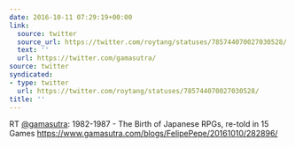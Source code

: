 ```yaml
---
date: 2016-10-11 07:29:19+00:00
link:
  source: twitter
  source_url: https://twitter.com/roytang/statuses/785744070027030528/
  text: ''
  url: https://twitter.com/gamasutra/
source: twitter
syndicated:
- type: twitter
  url: https://twitter.com/roytang/statuses/785744070027030528/
title: ''
---
```


RT [@gamasutra](): 1982-1987 - The Birth of Japanese RPGs, re-told in 15 Games https://www.gamasutra.com/blogs/FelipePepe/20161010/282896/